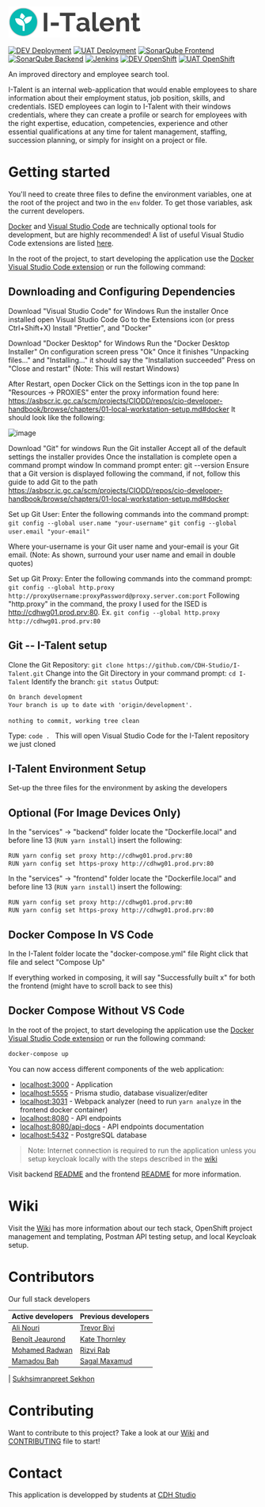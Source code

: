 <img src="services/frontend/src/assets/I-talent-logo-light.png" alt="I-Talent Logo" width="270" />

[![DEV Deployment](https://img.shields.io/badge/Access%20Application-DEV-gray?logo=react&logoColor=white&style=for-the-badge&labelColor=green)](http://italent-development.apps.dev.ocp-dev.ised-isde.canada.ca/)
[![UAT Deployment](https://img.shields.io/badge/Access%20Application-UAT-gray?logo=react&logoColor=white&style=for-the-badge&labelColor=green)](http://italent-uat.apps.dev.ocp-dev.ised-isde.canada.ca/)
[![SonarQube Frontend](https://img.shields.io/badge/SonarQube-Frontend-blue?logo=sonarqube&logoColor=white&style=for-the-badge)](https://sonarqube-ised-ci.apps.dev.ocp-dev.ised-isde.canada.ca/dashboard?id=ITalent-frontend)
[![SonarQube Backend](https://img.shields.io/badge/SonarQube-Backend-blue?logo=sonarqube&logoColor=white&style=for-the-badge)](https://sonarqube-ised-ci.apps.dev.ocp-dev.ised-isde.canada.ca/dashboard?id=ITalent-backend)
[![Jenkins](https://img.shields.io/badge/Jenkins-gray?logo=jenkins&logoColor=white&style=for-the-badge)](https://cicd.ised-isde.canada.ca/job/DSD/job/I-Talent/job/I-Talent/)
[![DEV OpenShift](https://img.shields.io/badge/OpenShift%20Management-DEV-gray?logo=red-hat-open-shift&style=for-the-badge&labelColor=red)](https://console-openshift-console.apps.dev.ocp-dev.ised-isde.canada.ca/topology/ns/italent-development/graph)
[![UAT OpenShift](https://img.shields.io/badge/OpenShift%20Management-UAT-gray?logo=red-hat-open-shift&style=for-the-badge&labelColor=red)](https://console-openshift-console.apps.dev.ocp-dev.ised-isde.canada.ca/topology/ns/mytalent/graph)

An improved directory and employee search tool.

I-Talent is an internal web-application that would enable employees to share information about their employment status, job position, skills, and credentials. ISED employees can login to I-Talent with their windows credentials, where they can create a profile or search for employees with the right expertise, education, competencies, experience and other essential qualifications at any time for talent management, staffing, succession planning, or simply for insight on a project or file.

# Getting started

You'll need to create three files to define the environment variables, one at the root of the project and two in the `env` folder. To get those variables, ask the current developers.

[Docker](https://www.docker.com/) and [Visual Studio Code](https://code.visualstudio.com/) are technically optional tools for development, but are highly recommended! A list of useful Visual Studio Code extensions are listed [here](https://github.com/CDH-Studio/I-Talent/wiki/Tech-stack#useful-visual-studio-code-extensions).

In the root of the project, to start developing the application use the [Docker Visual Studio Code extension](https://marketplace.visualstudio.com/items?itemName=ms-azuretools.vscode-docker) or run the following command:

## Downloading and Configuring Dependencies

Download "Visual Studio Code" for Windows
Run the installer
Once installed open Visual Studio Code
Go to the Extensions icon (or press Ctrl+Shift+X)
Install "Prettier", and "Docker"

Download "Docker Desktop" for Windows
Run the "Docker Desktop Installer"
On configuration screen press "Ok"
Once it finishes "Unpacking files..." and "Installing..." it should say the "Installation succeeded"
Press on "Close and restart" (Note: This will restart Windows)

After Restart, open Docker
Click on the Settings icon in the top pane
In "Resources -> PROXIES" enter the proxy information found here: https://asbscr.ic.gc.ca/scm/projects/CIODD/repos/cio-developer-handbook/browse/chapters/01-local-workstation-setup.md#docker
It should look like the following:

![image](https://user-images.githubusercontent.com/47506745/103776084-f1157400-4ffc-11eb-8aa1-3b895846fa0a.png)

Download "Git" for windows
Run the Git installer
Accept all of the default settings the installer provides
Once the installation is complete open a command prompt window
In command prompt enter: git --version
Ensure that a Git version is displayed following the command, if not, follow this guide to add Git to the path https://asbscr.ic.gc.ca/scm/projects/CIODD/repos/cio-developer-handbook/browse/chapters/01-local-workstation-setup.md#docker

Set up Git User:
Enter the following commands into the command prompt:
`git config --global user.name "your-username"`
`git config --global user.email "your-email"`

Where your-username is your Git user name and your-email is your Git email. (Note: As shown, surround your user name and email in double quotes)

Set up Git Proxy:
Enter the following commands into the command prompt:
`git config --global http.proxy http://proxyUsername:proxyPassword@proxy.server.com:port`
Following "http.proxy" in the command, the proxy I used for the ISED is http://cdhwg01.prod.prv:80.
Ex. `git config --global http.proxy http://cdhwg01.prod.prv:80`

## Git -- I-Talent setup

Clone the Git Repository:
`git clone https://github.com/CDH-Studio/I-Talent.git`
Change into the Git Directory in your command prompt:
`cd I-Talent`
Identify the branch:
`git status`
Output:

```
On branch development
Your branch is up to date with 'origin/development'.

nothing to commit, working tree clean
```

Type: `code . `
This will open Visual Studio Code for the I-Talent repository we just cloned

## I-Talent Environment Setup

Set-up the three files for the environment by asking the developers

## Optional (For Image Devices Only)

In the "services" -> "backend" folder locate the "Dockerfile.local" and before line 13 (`RUN yarn install`) insert the following:

```
RUN yarn config set proxy http://cdhwg01.prod.prv:80
RUN yarn config set https-proxy http://cdhwg01.prod.prv:80
```

In the "services" -> "frontend" folder locate the "Dockerfile.local" and before line 13 (`RUN yarn install`) insert the following:

```
RUN yarn config set proxy http://cdhwg01.prod.prv:80
RUN yarn config set https-proxy http://cdhwg01.prod.prv:80
```

## Docker Compose In VS Code

In the I-Talent folder locate the "docker-compose.yml" file
Right click that file and select "Compose Up"

If everything worked in composing, it will say "Successfully built x" for both the frontend (might have to scroll back to see this)

## Docker Compose Without VS Code

In the root of the project, to start developing the application use the [Docker Visual Studio Code extension](https://marketplace.visualstudio.com/items?itemName=ms-azuretools.vscode-docker) or run the following command:

```bash
docker-compose up
```

You can now access different components of the web application:

- [localhost:3000](http://localhost:3000) - Application
- [localhost:5555](http://localhost:5555) - Prisma studio, database visualizer/editer
- [localhost:3031](http://localhost:3031) - Webpack analyzer (need to run `yarn analyze` in the frontend docker container)
- [localhost:8080](http://localhost:8080) - API endpoints
- [localhost:8080/api-docs](http://localhost:8080/api-docs) - API endpoints documentation
- [localhost:5432](http://localhost:5432) - PostgreSQL database

> Note: Internet connection is required to run the application unless you setup keycloak locally with the steps described in the [wiki](https://github.com/CDH-Studio/I-Talent/wiki/Local-Keycloak-setup)

Visit backend [README](services/backend/README.md) and the frontend [README](services/frontend/README.md) for more information.

# Wiki

Visit the [Wiki](https://github.com/CDH-Studio/UpSkill/wiki) has more information about our tech stack, OpenShift project management and templating, Postman API testing setup, and local Keycloak setup.

# Contributors

Our full stack developers

| **Active developers**                                             | **Previous developers**                                           |
| ----------------------------------------------------------------- | ----------------------------------------------------------------- |
| [Ali Nouri](https://www.linkedin.com/in/a-nouri/)                 | [Trevor Bivi](https://www.linkedin.com/in/trevor-bivi-736181193/) |
| [Benoît Jeaurond](https://www.linkedin.com/in/benoit-jeaurond/)   | [Kate Thornley](https://www.linkedin.com/in/kate-a-w-thornley/)   |
| [Mohamed Radwan](https://www.linkedin.com/in/mo-radwan/)          | [Rizvi Rab](https://www.linkedin.com/in/rizvi-rab-370327160/)     |
| [Mamadou Bah](https://www.linkedin.com/in/mamadou-bah-9962a711b/) | [Sagal Maxamud](https://www.linkedin.com/in/s-glmxmd/)            |

| [Sukhsimranpreet Sekhon](https://www.linkedin.com/in/sukhusekhon/)

# Contributing

Want to contribute to this project? Take a look at our [Wiki](https://github.com/CDH-Studio/UpSkill/wiki) and [CONTRIBUTING](CONTRIBUTING.md) file to start!

# Contact

This application is developped by students at [CDH Studio](https://cdhstudio.ca/)
